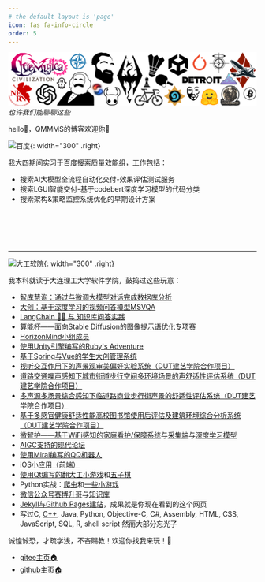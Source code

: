 ```yaml
---
# the default layout is 'page'
icon: fas fa-info-circle
order: 5
---
```


![我熟悉的元素](/assets/img/about/head.png)
_也许我们能聊聊这些_

hello👋，QMMMS的博客欢迎你👏

![百度](/assets/img/about/baidu.png){: width="300" .right} 

我大四期间实习于百度搜索质量效能组，工作包括：

- 搜索AI大模型全流程自动化交付-效果评估测试服务
- 搜索LGUI智能交付-基于codebert深度学习模型的代码分类
- 搜索架构&策略监控系统优化的早期设计方案

<br />
<br />
<br />
<br />

------

![大工软院](/assets/img/about/school.png){: width="300" .right} 

我本科就读于大连理工大学软件学院，鼓捣过这些玩意：

- [智库慧询：通过与微调大模型对话完成数据库分析](https://qmmms.github.io/posts/llm_database/)
- [大创：基于深度学习的视频问答模型MSVQA](https://qmmms.github.io/posts/%E8%AE%AD%E7%BB%83MSVQA/)
- [LangChain 🦜️🔗 与 知识库问答实践](https://qmmms.github.io/posts/langchain3/)
- [算能杯——面向Stable Diffusion的图像提示语优化专项赛](https://qmmms.github.io/posts/%E7%AE%97%E8%83%BD%E6%9D%AF%E5%A4%8D%E7%9B%98/)
- [HorizonMind小组成员](https://gitee.com/horizon-mind)
- [使用Unity引擎编写的Ruby's Adventure](https://gitee.com/QMMMS/ruby-adventure)
- [基于Spring与Vue的学生大创管理系统](https://gitee.com/QMMMS/ipmsfcsv3)
- [视听交互作用下的声景观审美偏好实验系统（DUT建艺学院合作项目）](https://qmmms.github.io/posts/DUTsoftware/)
- [道路交通噪声感知下城市街道步行空间多环境场景的声舒适性评估系统（DUT建艺学院合作项目）](https://qmmms.github.io/posts/DUTsoftware/)
- [多声源多场景综合感知下临道路商业步行街声景的舒适性评估系统（DUT建艺学院合作项目）](https://qmmms.github.io/posts/DUTsoftware/)
- [基于多感官健康舒适性能高校图书馆使用后评估及建筑环境综合分析系统（DUT建艺学院合作项目）](https://qmmms.github.io/posts/DUTsoftware/)
- [微智护——基于WiFi感知的家庭看护/保障系统](https://github.com/saurlax/WiGuard)与[采集端](https://github.com/saurlax/wifall)与[深度学习模型](https://qmmms.github.io/posts/CSI-fall/)
- [AIGC支持的现代论坛](https://qmmms.github.io/posts/forum/)
- [使用Mirai编写的QQ机器人](https://gitee.com/QMMMS/mirai-plugin-example)
- [iOS小应用（前端）](https://gitee.com/QMMMS/reading-notes/tree/main/%E4%BC%A0%E6%99%BA%20iOS/qms_15_%E4%B8%80%E4%B8%AA%E6%80%BB%E7%BB%93)
- [使用Qt编写的翻大工小游戏](https://gitee.com/QMMMS/dutgame)和[五子棋](https://gitee.com/QMMMS/ms-chess)
- Python实战：[爬虫](https://gitee.com/QMMMS/small-spider)和[一些小游戏](https://gitee.com/QMMMS/small-game)
- [微信公众号赛博升哥](https://mp.weixin.qq.com/mp/appmsgalbum?__biz=Mzg2NDgyNjY1Ng==&action=getalbum&album_id=2543018248246919170&scene=173&from_msgid=2247484157&from_itemidx=1&count=3&nolastread=1#wechat_redirect)与[知识库](https://gitee.com/QMMMS/reading-notes)
- [Jekyll与Github Pages建站](/posts/Jekyll与Github-pages建站/)，成果就是你现在看到的这个网页
- 写过C, [C++](https://www.luogu.com.cn/user/574091#practice), Java, Python, Objective-C, C#, Assembly, HTML, CSS, JavaScript, SQL, R, shell script ~~然而大部分忘光了~~

诚惶诚恐，才疏学浅，不吝赐教！欢迎你找我来玩！👼

- [gitee主页🏠](https://gitee.com/QMMMS)
- [github主页🏠](https://github.com/QMMMS)
